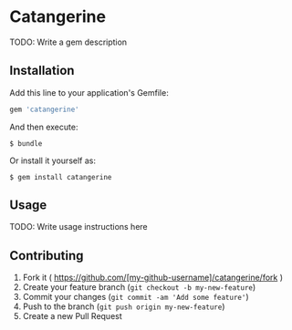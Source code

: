 # Catangerine

TODO: Write a gem description

## Installation

Add this line to your application's Gemfile:

```ruby
gem 'catangerine'
```

And then execute:

    $ bundle

Or install it yourself as:

    $ gem install catangerine

## Usage

TODO: Write usage instructions here

## Contributing

1. Fork it ( https://github.com/[my-github-username]/catangerine/fork )
2. Create your feature branch (`git checkout -b my-new-feature`)
3. Commit your changes (`git commit -am 'Add some feature'`)
4. Push to the branch (`git push origin my-new-feature`)
5. Create a new Pull Request
